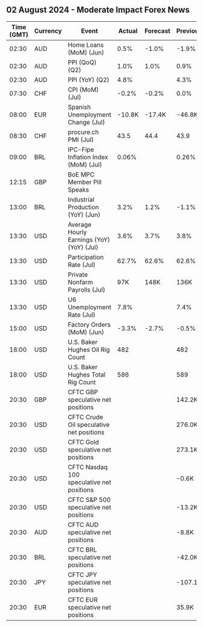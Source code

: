 ## 02 August 2024 - Moderate Impact Forex News

| Time (GMT) | Currency | Event | Actual | Forecast | Previous |
|------|----------|-------|--------|----------|----------|
| 02:30 | AUD | Home Loans (MoM) (Jun) | 0.5% | -1.0% | -1.9% |
| 02:30 | AUD | PPI (QoQ) (Q2) | 1.0% | 1.0% | 0.9% |
| 02:30 | AUD | PPI (YoY) (Q2) | 4.8% |  | 4.3% |
| 07:30 | CHF | CPI (MoM) (Jul) | -0.2% | -0.2% | 0.0% |
| 08:00 | EUR | Spanish Unemployment Change (Jul) | -10.8K | -17.4K | -46.8K |
| 08:30 | CHF | procure.ch PMI (Jul) | 43.5 | 44.4 | 43.9 |
| 09:00 | BRL | IPC-Fipe Inflation Index (MoM) (Jul) | 0.06% |  | 0.26% |
| 12:15 | GBP | BoE MPC Member Pill Speaks |  |  |  |
| 13:00 | BRL | Industrial Production (YoY) (Jun) | 3.2% | 1.2% | -1.1% |
| 13:30 | USD | Average Hourly Earnings (YoY) (YoY) (Jul) | 3.6% | 3.7% | 3.8% |
| 13:30 | USD | Participation Rate (Jul) | 62.7% | 62.6% | 62.6% |
| 13:30 | USD | Private Nonfarm Payrolls (Jul) | 97K | 148K | 136K |
| 13:30 | USD | U6 Unemployment Rate (Jul) | 7.8% |  | 7.4% |
| 15:00 | USD | Factory Orders (MoM) (Jun) | -3.3% | -2.7% | -0.5% |
| 18:00 | USD | U.S. Baker Hughes Oil Rig Count | 482 |  | 482 |
| 18:00 | USD | U.S. Baker Hughes Total Rig Count | 586 |  | 589 |
| 20:30 | GBP | CFTC GBP speculative net positions |  |  | 142.2K |
| 20:30 | USD | CFTC Crude Oil speculative net positions |  |  | 276.0K |
| 20:30 | USD | CFTC Gold speculative net positions |  |  | 273.1K |
| 20:30 | USD | CFTC Nasdaq 100 speculative net positions |  |  | -0.6K |
| 20:30 | USD | CFTC S&P 500 speculative net positions |  |  | -13.2K |
| 20:30 | AUD | CFTC AUD speculative net positions |  |  | -8.8K |
| 20:30 | BRL | CFTC BRL speculative net positions |  |  | -42.0K |
| 20:30 | JPY | CFTC JPY speculative net positions |  |  | -107.1K |
| 20:30 | EUR | CFTC EUR speculative net positions |  |  | 35.9K |
